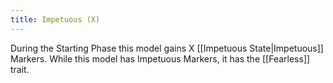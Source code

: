```yaml
---
title: Impetuous (X)
---
```

During the Starting Phase this model gains X [[Impetuous State|Impetuous]] Markers.
While this model has Impetuous Markers, it has the [[Fearless]] trait.